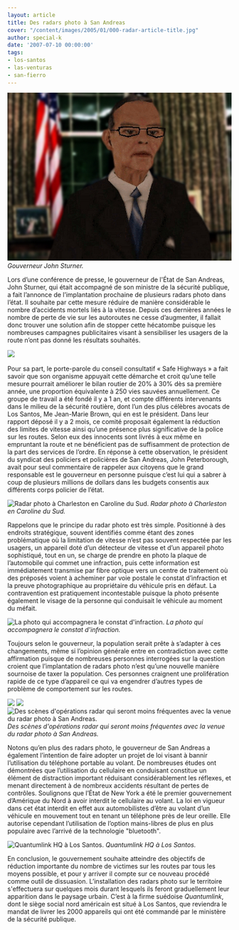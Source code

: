 ```yaml
---
layout: article
title: Des radars photo à San Andreas
cover: "/content/images/2005/01/000-radar-article-title.jpg"
author: special-k
date: '2007-07-10 00:00:00'
tags:
- los-santos
- las-venturas
- san-fierro
---
```


![Gouverneur John Sturner.](/content/images/2005/01/00-EQ-sa-governor.jpg)
_Gouverneur John Sturner._

Lors d’une conférence de presse, le gouverneur de l'État de San Andreas, John Sturner, qui était accompagné de son ministre de la sécurité publique, a fait l’annonce de l’implantation prochaine de plusieurs radars photo dans l’état. Il souhaite par cette mesure réduire de manière considérable le nombre d’accidents mortels liés à la vitesse. Depuis ces dernières années le nombre de perte de vie sur les autoroutes ne cesse d’augmenter, il fallait donc trouver une solution afin de stopper cette hécatombe puisque les nombreuses campagnes publicitaires visant à sensibiliser les usagers de la route n’ont pas donné les résultats souhaités.

![](/content/images/2005/01/000-radar-safehgwylogo.jpg)

Pour sa part, le porte-parole du conseil consultatif « Safe Highways&nbsp;» a fait savoir que son organisme appuyait cette démarche et croit qu’une telle mesure pourrait améliorer le bilan routier de 20% à 30% dès sa première année, une proportion équivalente à 250 vies sauvées annuellement. Ce groupe de travail a été fondé il y a 1 an, et compte différents intervenants dans le milieu de la sécurité routière, dont l’un des plus célèbres avocats de Los Santos, Me Jean-Marie Brown, qui en est le président. Dans leur rapport déposé il y a 2 mois, ce comité proposait également la réduction des limites de vitesse ainsi qu’une présence plus significative de la police sur les routes. Selon eux des innocents sont livrés à eux même en empruntant la route et ne bénéficient pas de suffisamment de protection de la part des services de l’ordre. En réponse à cette observation, le président du syndicat des policiers et policières de San Andreas, John Peterborough, avait pour seul commentaire de rappeler aux citoyens que le grand responsable est le gouverneur en personne puisque c’est lui qui a sabrer à coup de plusieurs millions de dollars dans les budgets consentis aux différents corps policier de l’état.

![Radar photo à Charleston en Caroline du Sud.](/content/images/2005/01/000-radar-exemple.jpg)
_Radar photo à Charleston en Caroline du Sud._

Rappelons que le principe du radar photo est très simple. Positionné à des endroits stratégique, souvent identifiés comme étant des zones problématique où la limitation de vitesse n’est pas souvent respectée par les usagers, un appareil doté d’un détecteur de vitesse et d’un appareil photo sophistiqué, tout en un, se charge de prendre en photo la plaque de l’automobile qui commet une infraction, puis cette information est immédiatement transmise par fibre optique vers un centre de traitement où des préposés voient à acheminer par voie postale le constat d’infraction et la preuve photographique au propriétaire du véhicule pris en défaut. La contravention est pratiquement incontestable puisque la photo présente également le visage de la personne qui conduisait le véhicule au moment du méfait.

![La photo qui accompagnera le constat d'infraction.](/content/images/2005/01/000-radar-ticket.jpg)
_La photo qui accompagnera le constat d'infraction._

Toujours selon le gouverneur, la population serait prête à s’adapter à ces changements, même si l’opinion générale entre en contradiction avec cette affirmation puisque de nombreuses personnes interrogées sur la question croient que l’implantation de radars photo n’est qu’une nouvelle manière sournoise de taxer la population. Ces personnes craignent une prolifération rapide de ce type d’appareil ce qui va engendrer d’autres types de problème de comportement sur les routes.

![](/content/images/2005/01/000-radar-cop-01.jpg)
![](/content/images/2005/01/000-radar-cop-03.jpg)
![Des scènes d'opérations radar qui seront moins fréquentes avec la venue du radar photo à San Andreas.](/content/images/2005/01/000-radar-cop-02.jpg)
_Des scènes d'opérations radar qui seront moins fréquentes avec la venue du radar photo à San Andreas._[](/content/images/2005/01/000-radar-drivecell.jpg)

Notons qu’en plus des radars photo, le gouverneur de San Andreas a également l’intention de faire adopter un projet de loi visant à bannir l’utilisation du téléphone portable au volant. De nombreuses études ont démontrées que l’utilisation du cellulaire en conduisant constitue un élément de distraction important réduisant considérablement les réflexes, et menant directement à de nombreux accidents résultant de pertes de contrôles. Soulignons que l’État de New York a été le premier gouvernement d’Amérique du Nord à avoir interdit le cellulaire au volant. La loi en vigueur dans cet état interdit en effet aux automobilistes d’être au volant d’un véhicule en mouvement tout en tenant un téléphone près de leur oreille. Elle autorise cependant l’utilisation de l’option mains-libres de plus en plus populaire avec l’arrivé de la technologie&nbsp;"bluetooth".

![Quantumlink HQ à Los Santos.](/content/images/2005/01/000-radar-quantumlink.jpg)
_Quantumlink HQ à Los Santos._

En conclusion, le gouvernement souhaite atteindre des objectifs de réduction importante du nombre de victimes sur les routes par tous les moyens possible, et pour y arriver il compte sur ce nouveau procédé comme outil de dissuasion. L’installation des radars photo sur le territoire s'effectuera sur quelques mois durant lesquels ils feront graduellement leur apparition dans le paysage urbain. C’est à la firme suédoise _Quantumlink_, dont le siège social nord américain est situé à Los Santos, que reviendra le mandat de livrer les 2000 appareils qui ont été commandé par le ministère de la sécurité publique.